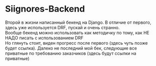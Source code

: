 # Siignores-Backend
Второй в жизни написанный бекенд на Django. В отличие от первого, здесь уже используется DRF, пускай и очень странно. \
Вообще бекенд можно использовать как методичку по тому, как НЕ НАДО писать с использованием DRF \
Но глянуть стоит, виден прогресс после первого (здесь чуть позже будет ссылка). Далеко не последний мой бек, следующие все приватные по требованию заказчиков (здесь будут ссылки на приватные)
